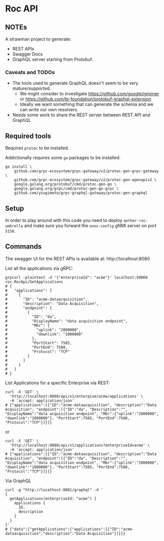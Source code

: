 # Roc API

## NOTEs

A strawman project to generate:
- REST APIs
- Swagger Docs
- GraphQL server
starting from Protobuf.

### Caveats and TODOs

- The tools used to generate GraphQL doesn't seem to be very mature/supported.
  - We might consider to investigate https://github.com/google/rejoiner or https://github.com/bi-foundation/protobuf-graphql-extension
  - Ideally we want something that can generate the schema and we can write our own resolvers.
- Needs some work to share the REST server between REST API and GraphQL

## Required tools

Requires `protoc` to be installed.

Addictionally requires some `go` packages to be installed:

```shell
go install \
    github.com/grpc-ecosystem/grpc-gateway/v2/protoc-gen-grpc-gateway \
    github.com/grpc-ecosystem/grpc-gateway/v2/protoc-gen-openapiv2 \
    google.golang.org/protobuf/cmd/protoc-gen-go \
    google.golang.org/grpc/cmd/protoc-gen-go-grpc \
    github.com/ysugimoto/grpc-graphql-gateway/protoc-gen-graphql
```

## Setup

In order to play around with this code you need to deploy `aether-roc-umbrella` and
make sure you forward  the `onos-config` gNMI server on port `5150`.

## Commands

The swagger UI for the REST APIs is available at: http://localhost:8080

List all the applications via gRPC:
```shell
grpcurl -plaintext -d '{"enterpriseId": "acme"}' localhost:50060 roc.RocApi/GetApplications
# {
#   "applications": [
#     {
#       "ID": "acme-dataacquisition",
#       "description": "Data Acquisition",
#       "endpoint": [
#         {
#           "ID": "da",
#           "DisplayName": "data acquisition endpoint",
#           "Mbr": {
#             "uplink": "2000000",
#             "downlink": "1000000"
#           },
#           "PortStart": 7585,
#           "PortEnd": 7588,
#           "Protocol": "TCP"
#         }
#       ]
#     }
#   ]
# }
```

List Applications for a specific Enterprise via REST:
```shell
curl -X 'GET' \
  'http://localhost:8080/api/v1/enterpise/acme/applications' \
  -H 'accept: application/json'
# {"applications":[{"ID":"acme-dataacquisition", "description":"Data Acquisition", "endpoint":[{"ID":"da", "Description":"", "DisplayName":"data acquisition endpoint", "Mbr":{"uplink":"2000000", "downlink":"1000000"}, "PortStart":7585, "PortEnd":7588, "Protocol":"TCP"}]}]}     
```
or
```shell
curl -X 'GET' \
  'http://localhost:8080/api/v1/applications?enterpriseId=acme' \
  -H 'accept: application/json'
# {"applications":[{"ID":"acme-dataacquisition", "description":"Data Acquisition", "endpoint":[{"ID":"da", "Description":"", "DisplayName":"data acquisition endpoint", "Mbr":{"uplink":"2000000", "downlink":"1000000"}, "PortStart":7585, "PortEnd":7588, "Protocol":"TCP"}]}]} 
```

Via GraphQL

```shell
curl -g "http://localhost:8081/graphql" -d '
{
  getApplications(enterpriseId: "acme") {
    applications {
      ID,
      description
    }
  }
}'
# {"data":{"getApplications":{"applications":[{"ID":"acme-dataacquisition","description":"Data Acquisition"}]}}}
```